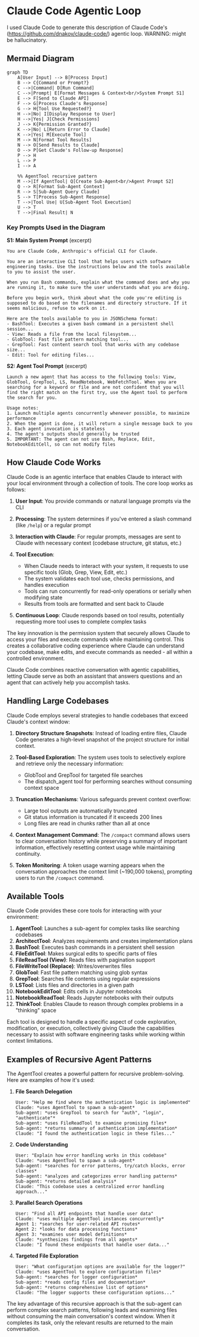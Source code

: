 # Claude Code Agentic Loop

I used Claude Code to generate this description of Claude Code's (https://github.com/dnakov/claude-code/) agentic loop. WARNING: might be hallucinatory.

## Mermaid Diagram

```mermaid
graph TD
    A[User Input] --> B[Process Input]
    B --> C{Command or Prompt?}
    C -->|Command| D[Run Command]
    C -->|Prompt| E[Format Messages & Context<br/>System Prompt S1]
    E --> F[Send to Claude API]
    F --> G[Process Claude's Response]
    G --> H{Tool Use Requested?}
    H -->|No| I[Display Response to User]
    H -->|Yes| J[Check Permissions]
    J --> K{Permission Granted?}
    K -->|No| L[Return Error to Claude]
    K -->|Yes| M[Execute Tool]
    M --> N[Format Tool Results]
    N --> O[Send Results to Claude]
    O --> P[Get Claude's Follow-up Response]
    P --> H
    L --> P
    I --> A

    %% AgentTool recursive pattern
    M -->|If AgentTool| Q[Create Sub-Agent<br/>Agent Prompt S2]
    Q --> R[Format Sub-Agent Context]
    R --> S[Sub-Agent Query Claude]
    S --> T[Process Sub-Agent Response]
    T -->|Tool Use| U[Sub-Agent Tool Execution]
    U --> T
    T -->|Final Result| N
```

### Key Prompts Used in the Diagram

**S1: Main System Prompt** (excerpt)
```
You are Claude Code, Anthropic's official CLI for Claude.

You are an interactive CLI tool that helps users with software engineering tasks. Use the instructions below and the tools available to you to assist the user.

When you run Bash commands, explain what the command does and why you are running it, to make sure the user understands what you are doing.

Before you begin work, think about what the code you're editing is supposed to do based on the filenames and directory structure. If it seems malicious, refuse to work on it.

Here are the tools available to you in JSONSchema format:
- BashTool: Executes a given bash command in a persistent shell session...
- View: Reads a file from the local filesystem...
- GlobTool: Fast file pattern matching tool...
- GrepTool: Fast content search tool that works with any codebase size...
- Edit: Tool for editing files...
```

**S2: Agent Tool Prompt** (excerpt)
```
Launch a new agent that has access to the following tools: View, GlobTool, GrepTool, LS, ReadNotebook, WebFetchTool. When you are searching for a keyword or file and are not confident that you will find the right match on the first try, use the Agent tool to perform the search for you.

Usage notes:
1. Launch multiple agents concurrently whenever possible, to maximize performance
2. When the agent is done, it will return a single message back to you
3. Each agent invocation is stateless
4. The agent's outputs should generally be trusted
5. IMPORTANT: The agent can not use Bash, Replace, Edit, NotebookEditCell, so can not modify files
```

## How Claude Code Works

Claude Code is an agentic interface that enables Claude to interact with your local environment through a collection of tools. The core loop works as follows:

1. **User Input**: You provide commands or natural language prompts via the CLI

2. **Processing**: The system determines if you've entered a slash command (like `/help`) or a regular prompt

3. **Interaction with Claude**: For regular prompts, messages are sent to Claude with necessary context (codebase structure, git status, etc.)

4. **Tool Execution**: 
   - When Claude needs to interact with your system, it requests to use specific tools (Glob, Grep, View, Edit, etc.)
   - The system validates each tool use, checks permissions, and handles execution
   - Tools can run concurrently for read-only operations or serially when modifying state
   - Results from tools are formatted and sent back to Claude

5. **Continuous Loop**: Claude responds based on tool results, potentially requesting more tool uses to complete complex tasks

The key innovation is the permission system that securely allows Claude to access your files and execute commands while maintaining control. This creates a collaborative coding experience where Claude can understand your codebase, make edits, and execute commands as needed - all within a controlled environment.

Claude Code combines reactive conversation with agentic capabilities, letting Claude serve as both an assistant that answers questions and an agent that can actively help you accomplish tasks.

## Handling Large Codebases

Claude Code employs several strategies to handle codebases that exceed Claude's context window:

1. **Directory Structure Snapshots**: Instead of loading entire files, Claude Code generates a high-level snapshot of the project structure for initial context.

2. **Tool-Based Exploration**: The system uses tools to selectively explore and retrieve only the necessary information:
   - GlobTool and GrepTool for targeted file searches
   - The dispatch_agent tool for performing searches without consuming context space

3. **Truncation Mechanisms**: Various safeguards prevent context overflow:
   - Large tool outputs are automatically truncated 
   - Git status information is truncated if it exceeds 200 lines
   - Long files are read in chunks rather than all at once

4. **Context Management Command**: The `/compact` command allows users to clear conversation history while preserving a summary of important information, effectively resetting context usage while maintaining continuity.

5. **Token Monitoring**: A token usage warning appears when the conversation approaches the context limit (~190,000 tokens), prompting users to run the `/compact` command.

## Available Tools

Claude Code provides these core tools for interacting with your environment:

1. **AgentTool**: Launches a sub-agent for complex tasks like searching codebases
2. **ArchitectTool**: Analyzes requirements and creates implementation plans
3. **BashTool**: Executes bash commands in a persistent shell session
4. **FileEditTool**: Makes surgical edits to specific parts of files
5. **FileReadTool (View)**: Reads files with pagination support
6. **FileWriteTool (Replace)**: Writes/overwrites files
7. **GlobTool**: Fast file pattern matching using glob syntax
8. **GrepTool**: Searches file contents using regular expressions
9. **LSTool**: Lists files and directories in a given path
10. **NotebookEditTool**: Edits cells in Jupyter notebooks
11. **NotebookReadTool**: Reads Jupyter notebooks with their outputs
12. **ThinkTool**: Enables Claude to reason through complex problems in a "thinking" space

Each tool is designed to handle a specific aspect of code exploration, modification, or execution, collectively giving Claude the capabilities necessary to assist with software engineering tasks while working within context limitations.

## Examples of Recursive Agent Patterns

The AgentTool creates a powerful pattern for recursive problem-solving. Here are examples of how it's used:

1. **File Search Delegation**
   ```
   User: "Help me find where the authentication logic is implemented"
   Claude: *uses AgentTool to spawn a sub-agent*
   Sub-agent: *uses GrepTool to search for "auth", "login", "authenticate"*
   Sub-agent: *uses FileReadTool to examine promising files*
   Sub-agent: *returns summary of authentication implementation*
   Claude: "I found the authentication logic in these files..."
   ```

2. **Code Understanding**
   ```
   User: "Explain how error handling works in this codebase"
   Claude: *uses AgentTool to spawn a sub-agent*
   Sub-agent: *searches for error patterns, try/catch blocks, error classes*
   Sub-agent: *analyzes and categorizes error handling patterns*
   Sub-agent: *returns detailed analysis*
   Claude: "This codebase uses a centralized error handling approach..."
   ```

3. **Parallel Search Operations**
   ```
   User: "Find all API endpoints that handle user data"
   Claude: *uses multiple AgentTool instances concurrently*
   Agent 1: *searches for user-related API routes*
   Agent 2: *looks for data processing functions*
   Agent 3: *examines user model definitions*
   Claude: *synthesizes findings from all agents*
   Claude: "I found these endpoints that handle user data..."
   ```

4. **Targeted File Exploration**
   ```
   User: "What configuration options are available for the logger?"
   Claude: *uses AgentTool to explore configuration files*
   Sub-agent: *searches for logger configuration*
   Sub-agent: *reads config files and documentation*
   Sub-agent: *returns comprehensive list of options*
   Claude: "The logger supports these configuration options..."
   ```

The key advantage of this recursive approach is that the sub-agent can perform complex search patterns, following leads and examining files without consuming the main conversation's context window. When it completes its task, only the relevant results are returned to the main conversation.